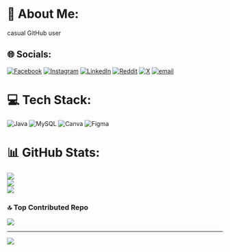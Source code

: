 # 💫 About Me:
casual GitHub user


## 🌐 Socials:
[![Facebook](https://img.shields.io/badge/Facebook-%231877F2.svg?logo=Facebook&logoColor=white)](https://facebook.com/@johnmikael.23) [![Instagram](https://img.shields.io/badge/Instagram-%23E4405F.svg?logo=Instagram&logoColor=white)](https://instagram.com/@johnmikael__) [![LinkedIn](https://img.shields.io/badge/LinkedIn-%230077B5.svg?logo=linkedin&logoColor=white)](https://linkedin.com/in/johnmikaelevangelistaa@gmail.com) [![Reddit](https://img.shields.io/badge/Reddit-%23FF4500.svg?logo=Reddit&logoColor=white)](https://reddit.com/user/@Kyojurouu) [![X](https://img.shields.io/badge/X-black.svg?logo=X&logoColor=white)](https://x.com/@johnmikael__) [![email](https://img.shields.io/badge/Email-D14836?logo=gmail&logoColor=white)](mailto:johnmikaelevangelistaa@gmail.com) 

# 💻 Tech Stack:
![Java](https://img.shields.io/badge/java-%23ED8B00.svg?style=for-the-badge&logo=openjdk&logoColor=white) ![MySQL](https://img.shields.io/badge/mysql-4479A1.svg?style=for-the-badge&logo=mysql&logoColor=white) ![Canva](https://img.shields.io/badge/Canva-%2300C4CC.svg?style=for-the-badge&logo=Canva&logoColor=white) ![Figma](https://img.shields.io/badge/figma-%23F24E1E.svg?style=for-the-badge&logo=figma&logoColor=white)
# 📊 GitHub Stats:
![](https://github-readme-stats.vercel.app/api?username=Kyojurouu&theme=github_dark_dimmed&hide_border=false&include_all_commits=false&count_private=false)<br/>
![](https://nirzak-streak-stats.vercel.app/?user=Kyojurouu&theme=github_dark_dimmed&hide_border=false)<br/>
![](https://github-readme-stats.vercel.app/api/top-langs/?username=Kyojurouu&theme=github_dark_dimmed&hide_border=false&include_all_commits=false&count_private=false&layout=compact)

### 🔝 Top Contributed Repo
![](https://github-contributor-stats.vercel.app/api?username=Kyojurouu&limit=5&theme=github_dark_dimmed&combine_all_yearly_contributions=true)

---
[![](https://visitcount.itsvg.in/api?id=Kyojurouu&icon=0&color=1)](https://visitcount.itsvg.in)

<!-- Proudly created with GPRM ( https://gprm.itsvg.in ) -->
